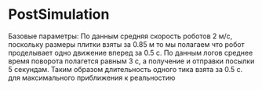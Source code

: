# PostSimulation
Базовые параметры:
По данным средняя скорость роботов $2$ м/c, поскольку размеры плитки взяты за $0.85$ м то мы полагаем что робот проделывает одно движение вперед за $0.5$ с. По данным логов среднее время поворота полагется равным $3$ с, а получение и отправки посылки $5$ секундам. Таким образом длительность одного тика взята за $0.5$ с. для максимального приближения к реальностию